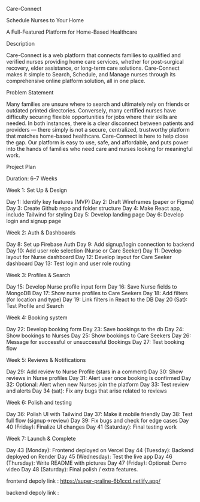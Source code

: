 Care-Connect

Schedule Nurses to Your Home

A Full-Featured Platform for Home-Based Healthcare

Description

Care-Connect is a web platform that connects families to qualified and verified nurses providing home care services, whether for post-surgical recovery, elder assistance, or long-term care solutions. Care-Connect makes it simple to Search, Schedule, and Manage nurses through its comprehensive online platform solution, all in one place.

Problem Statement

Many families are unsure where to search and ultimately rely on friends or outdated printed directories. Conversely, many certified nurses have difficulty securing flexible opportunities for jobs where their skills are needed. In both instances, there is a clear disconnect between patients and providers — there simply is not a secure, centralized, trustworthy platform that matches home-based healthcare. Care-Connect is here to help close the gap. Our platform is easy to use, safe, and affordable, and puts power into the hands of families who need care and nurses looking for meaningful work.

Project Plan


Duration: 6–7 Weeks


Week 1: Set Up & Design

Day 1: Identify key features (MVP) 
Day 2: Draft Wireframes (paper or Figma) 
Day 3: Create Github repo and folder structure 
Day 4: Make React app, include Tailwind for styling 
Day 5: Develop landing page
Day 6: Develop login and signup page

Week 2: Auth & Dashboards 

Day 8: Set up Firebase Auth
Day 9: Add signup/login connection to backend
Day 10: Add user role selection (Nurse or Care Seeker)
Day 11: Develop layout for Nurse dashboard 
Day 12: Develop layout for Care Seeker dashboard
Day 13: Test login and user role routing

Week 3: Profiles & Search

Day 15: Develop Nurse profile input form
Day 16: Save Nurse fields to MongoDB
Day 17: Show nurse profiles to Care Seekers
Day 18: Add filters (for location and type)
Day 19: Link filters in React to the DB
Day 20 (Sat): Test Profile and Search

Week 4: Booking system

Day 22: Develop booking form
Day 23: Save bookings to the db
Day 24: Show bookings to Nurses 
Day 25: Show bookings to Care Seekers
Day 26: Message for successful or unsuccessful Bookings
Day 27: Test booking flow

Week 5: Reviews & Notifications

Day 29: Add review to Nurse Profile (stars in a comment)
Day 30: Show reviews in Nurse profiles 
Day 31: Alert user once booking is confirmed 
Day 32: Optional: Alert when new Nurses join the platform
Day 33: Test review and alerts
Day 34 (sat): Fix any bugs that arise related to reviews

Week 6: Polish and testing 

Day 36: Polish UI with Tailwind 
Day 37: Make it mobile friendly
Day 38: Test full flow (signup→review)
Day 39: Fix bugs and check for edge cases
Day 40 (Friday): Finalize UI changes
Day 41 (Saturday): Final testing work

Week 7: Launch & Complete

Day 43 (Monday): Frontend deployed on Vercel
Day 44 (Tuesday): Backend deployed on Render
Day 45 (Wednesday): Test the live app
Day 46 (Thursday): Write README with pictures
Day 47 (Friday): Optional: Demo video
Day 48 (Saturday): Final polish / extra features.


frontend depoly link : https://super-praline-6b1ccd.netlify.app/

backend depoly link : 